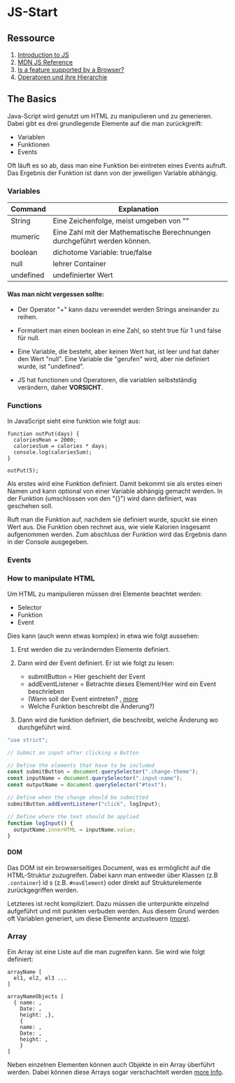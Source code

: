 # JS-Start

## Ressource

1. [Introduction to JS](http://javascript.info/)
1. [MDN JS Reference](https://developer.mozilla.org/en-US/docs/Web/JavaScript/Reference)
1. [Is a feature supported by a Browser?](https://caniuse.com/#tables)
1. [Operatoren und ihre Hierarchie](http://javascript.info/operators)

## The Basics

Java-Script wird genutzt um HTML zu manipulieren und zu generieren. Dabei gibt es drei grundlegende Elemente auf die man zurückgreift:

- Variablen
- Funktionen
- Events

Oft läuft es so ab, dass man eine Funktion bei eintreten eines Events aufruft. Das Ergebnis der Funktion ist dann von der jeweiligen Variable abhängig.

### Variables

| Command   | Explanation                                                              |
| --------- | ------------------------------------------------------------------------ |
| String    | Eine Zeichenfolge, meist umgeben von ""                                  |
| mumeric   | Eine Zahl mit der Mathematische Berechnungen durchgeführt werden können. |
| boolean   | dichotome Variable: true/false                                           |
| null      | lehrer Container                                                         |
| undefined | undefinierter Wert                                                       |

#### Was man nicht vergessen sollte:

- Der Operator "+" kann dazu verwendet werden Strings aneinander zu reihen.

- Formatiert man einen boolean in eine Zahl, so steht true für 1 und false für null.
- Eine Variable, die besteht, aber keinen Wert hat, ist leer und hat daher den Wert "null". Eine Variable die "gerufen" wird, aber nie definiert wurde, ist "undefined".
- JS hat functionen und Operatoren, die variablen selbstständig verändern, daher **VORSICHT**.

### Functions

In JavaScript sieht eine funktion wie folgt aus:

```JS
function outPut(days) {
  caloriesMean = 2000;
  caloriesSum = calories * days;
  console.log(caloriesSum);
}

outPut(5);
```

Als erstes wird eine Funktion definiert. Damit bekommt sie als erstes einen Namen und kann optional von einer Variable abhängig gemacht werden. In der Funktion (umschlossen von den "{}") wird dann definiert, was geschehen soll.

Ruft man die Funktion auf, nachdem sie definiert wurde, spuckt sie einen Wert aus. Die Funktion oben rechnet aus, wie viele Kalorien insgesamt aufgenommen werden. Zum abschluss der Funktion wird das Ergebnis dann in der Console ausgegeben.

### Events

### How to manipulate HTML

Um HTML zu manipulieren müssen drei Elemente beachtet werden:

- Selector
- Funktion
- Event

Dies kann (auch wenn etwas komplex) in etwa wie folgt aussehen:

1. Erst werden die zu verändernden Elemente definiert.

2. Dann wird der Event definiert. Er ist wie folgt zu lesen:

   - submitButton = Hier geschieht der Event
   - addEventListener = Betrachte dieses Element/Hier wird ein Event beschrieben
   - (Wann soll der Event eintreten? , [more](https://developer.mozilla.org/en-US/docs/Web/Events)
   - Welche Funktion beschreibt die Änderung?)

3. Dann wird die funktion definiert, die beschreibt, welche Änderung wo durchgeführt wird.

```javaScript
"use strict";

// Submit an input after clicking a Button

// Define the elements that have to be included
const submitButton = document.querySelector(".change-theme");
const inputName = document.querySelector(".input-name");
const outputName = document.querySelector("#text");

// Define when the change should be submitted
submitButton.addEventListener("click", logInput);

// Define where the text should be applied
function logInput() {
  outputName.innerHTML = inputName.value;
}
```

#### DOM

Das DOM ist ein browserseitiges Document, was es ermöglicht auf die HTML-Struktur zuzugreifen. Dabei kann man entweder über Klassen (z.B `.container`) id s (z.B. `#navElement`) oder direkt auf Strukturelemente zurückgegriffen werden.

Letzteres ist recht kompliziert. Dazu müssen die unterpunkte einzelnd aufgeführt und mit punkten verbuden werden. Aus diesem Grund werden oft Variablen generiert, um diese Elemente anzusteuern ([more](http://javascript.info/dom-navigation)).

### Array

Ein Array ist eine Liste auf die man zugreifen kann. Sie wird wie folgt definiert:

```JS
arrayName [
  el1, el2, el3 ...
]

arrayNameObjects [
  { name: ,
    Date: ,
    height: ,},
    {
    name: ,
    Date: ,
    height: ,
    }
]
```

Neben einzelnen Elementen können auch Objekte in ein Array überführt werden. Dabei können diese Arrays sogar verschachtelt werden [more Info](https://www.monterail.com/blog/how-to-index-objects-elasticsearch).
